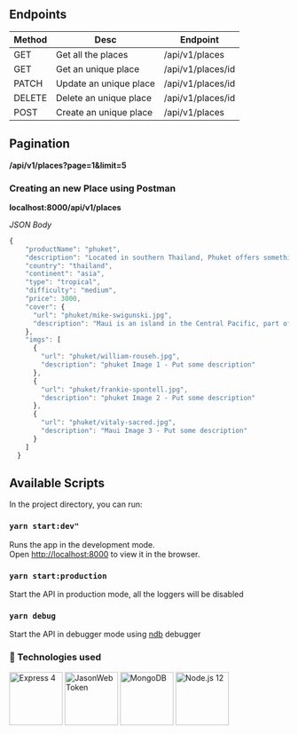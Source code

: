 ## Endpoints

Method | Desc | Endpoint
------------ | -------------| -------------
GET | Get all the places | /api/v1/places
GET | Get an unique place | /api/v1/places/id
PATCH | Update an unique place | /api/v1/places/id
DELETE | Delete an unique place | /api/v1/places/id
POST | Create an unique place | /api/v1/places


## Pagination
**/api/v1/places?page=1&limit=5**

### Creating an new Place using Postman

**localhost:8000/api/v1/places**

*JSON Body*

```javascript
{
    "productName": "phuket",
    "description": "Located in southern Thailand, Phuket offers something for everyone, especially budget-minded travelers. Everything from accommodations to spa treatments to boat tours come with a low price tag. For stunning scenery, check out the limestone cliffs of Phang Nga Bay and lounge on Phuket's gorgeous white sand beaches. Other must-sees include Wat Chalong Temple and the Big Buddha. Once the sun sets, take part in the island's lively nightlife scene.",
    "country": "thailand",
    "continent": "asia",
    "type": "tropical",
    "difficulty": "medium",
    "price": 3000,
    "cover": {
      "url": "phuket/mike-swigunski.jpg",
      "description": "Maui is an island in the Central Pacific, part of the Hawaiian archipelago."
    },
    "imgs": [
      {
        "url": "phuket/william-rouseh.jpg",
        "description": "phuket Image 1 - Put some description"
      },
      {
        "url": "phuket/frankie-spontell.jpg",
        "description": "phuket Image 2 - Put some description"
      },
      {
        "url": "phuket/vitaly-sacred.jpg",
        "description": "Maui Image 3 - Put some description"
      }
    ]
  }
```


## Available Scripts

In the project directory, you can run:

### `yarn start:dev"`

Runs the app in the development mode.<br />
Open [http://localhost:8000](http://localhost:8000) to view it in the browser.

### `yarn start:production`

Start the API in production mode, all the loggers will be disabled<br />

### `yarn debug`

Start the API in debugger mode using [ndb](https://github.com/GoogleChromeLabs/ndb) debugger <br />

### 🚀 Technologies used
<img title="Express 4" src="https://uploads.toptal.io/blog/category/logo/25/express_js.png" width="96" />
<img title="JasonWebToken" src="https://werkraum.net/fileadmin/news_import/jwt_pic_logo.svg.png" width="96" />
<img title="MongoDB" src="https://www.clouda.ca/wp-content/uploads/2013/03/mongodb-logo.png" width="96" />
<img title="Node.js 12" src="https://ih1.redbubble.net/image.109336634.1604/flat,550x550,075,f.u1.jpg" width="96" />
